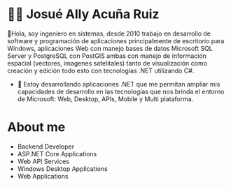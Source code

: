 # 👨‍💼 Josué Ally Acuña Ruiz
🤝Hola, soy ingeniero en sistemas, desde 2010 trabajo en desarrollo de software y programación de aplicaciones principalmente de escritorio para Windows, aplicaciones Web con manejo bases de datos Microsoft SQL Server y PostgreSQL con PostGIS ambas con manejo de información espacial (vectores, imagenes satelitales) tanto de visualización como creación y edición todo esto con tecnologías .NET utilizando C#.

* 👀 Estoy desarrollando aplicaciones .NET que me permitan ampliar mis capacidades de desarrollo en las tecnologías que nos brinda el entorno de Microsoft: Web, Desktop, APIs, Mobile y Multi plataforma.

<!---
jacunar/jacunar is a ✨ special ✨ repository because its `README.md` (this file) appears on your GitHub profile.
You can click the Preview link to take a look at your changes.
--->

# About me
  - Backend Developer
  - ASP.NET Core Applications
  - Web API Services
  - Windows Desktop Applications
  - Web Applications
